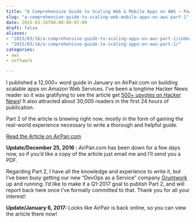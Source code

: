 ```yaml
---
title: "A Comprehensive Guide to Scaling Web & Mobile Apps on AWS – Part 1"
slug: "a-comprehensive-guide-to-scaling-web-mobile-apps-on-aws-part-1"
date: 2015-03-16T00:00:00-07:00
draft: false
aliases:
- "2015/03/16/a-comprehensive-guide-to-scaling-apps-on-aws-part-1/index.html"
- "2015/03/16/a-comprehensive-guide-to-scaling-apps-on-aws-part-1/"
categories:
- aws
- software

---
```

I published a 12,000+ word guide in January on AirPair.com on building scalable apps on Amazon Web Services. I’ve been a longtime Hacker News reader so it was gratifying to see the article get [500+ upvotes on Hacker News](https://news.ycombinator.com/item?id=8926316)!  It also attracted about 30,000 readers in the first 24 hours of publication.

Part 2 of the article is brewing right now, mostly in the form of gaining the real-world experience necessary to write a thorough and helpful guide.

[Read the Article on AirPair.com](https://www.airpair.com/aws/posts/building-a-scalable-web-app-on-amazon-web-services-p1)

**Update/December 25, 2016 :** AirPair.com has been down for a few days now, so if you’d like a copy of the article just email me and I’ll send you a PDF.

Regarding Part 2, I have all the knowledge and experience to write it, but I’ve been busy getting our new “DevOps as a Service” company [Gruntwork](http://gruntwork.io/) up and running. I’d like to make it a Q1-2017 goal to publish Part 2, and will report back here once I’ve formally committed to that. Thank you for all your interest!

**Update/January 6, 2017:** Looks like AirPair is back online, so you can view the article there now!